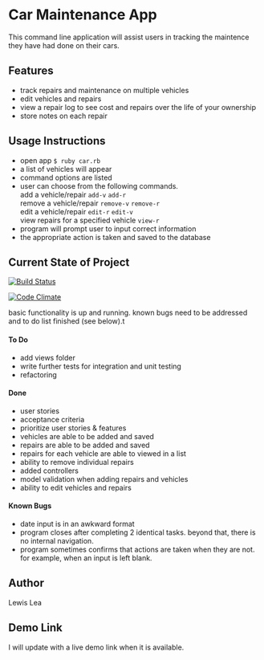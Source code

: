 # Car Maintenance App #
This command line application will assist users in tracking the maintence they have had done on their cars.


## Features ##
- track repairs and maintenance on multiple vehicles
- edit vehicles and repairs
- view a repair log to see cost and repairs over the life of your ownership
- store notes on each repair

## Usage Instructions ##
- open app `$ ruby car.rb`
-  a list of vehicles will appear
-  command options are listed
-  user can choose from the following commands. <br/> add a vehicle/repair `add-v` `add-r`<br/> remove a vehicle/repair `remove-v` `remove-r` <br/> edit a vehicle/repair `edit-r` `edit-v`<br/> view repairs for a specified vehicle `view-r`
- program will prompt user to input correct information
- the appropriate action is taken and saved to the database

## Current State of Project ##

[![Build Status](https://travis-ci.org/lewislea/Vehicle_Maintenance_App.png)](https://travis-ci.org/lewislea/Vehicle_Maintenance_App)

[![Code Climate](https://codeclimate.com/github/lewislea/Vehicle_Maintenance_App.png)](https://codeclimate.com/github/lewislea/Vehicle_Maintenance_App)

basic functionality is up and running.  known bugs need to be addressed and to do list finished (see below).t

#### To Do ###
-  add views folder
-  write further tests for integration and unit testing
-  refactoring

#### Done ####
-  user stories
-  acceptance criteria
-  prioritize user stories & features
-  vehicles are able to be added and saved
-  repairs are able to be added and saved
-  repairs for each vehicle are able to viewed in a list
-  ability to remove individual repairs
-  added controllers
-  model validation when adding repairs and vehicles
-  ability to edit vehicles and repairs

#### Known Bugs ####
-  date input is in an awkward format
-  program closes after completing 2 identical tasks.  beyond that, there is no internal navigation.
-  program sometimes confirms that actions are taken when they are not.  for example, when an input is left blank.

## Author ##
Lewis Lea

## Demo Link ##
I will update with a live demo link when it is available.
